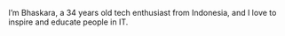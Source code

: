 I’m Bhaskara, a 34 years old tech enthusiast from Indonesia, and I love to inspire and educate people in IT.
